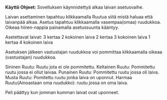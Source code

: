 **Käyttö Ohjeet:**
Sovelluksen käynnistettyä alkaa laivan asetusvaihe.

Laivan asettaminen tapahtuu klikkaamalla Ruutua siitä mistä haluaa että laivanpää alkaa.
Asetus tapahtuu klikkaamalla vasempaa(omaa) ruudukkoa.
Oikeaa hiiren-nappia painamalla asetussuunta kääntyy.

Asetettavat laivat:
3 kertaa 2 kokoinen laiva
2 kertaa 3 kokoinen laiva
1 kertaa 4 kokoinen laiva

Asetuksen jälkeen vastustajan ruudukkoa voi pommittaa klikkaamalla oikeaa (vastustajan)
ruudukkoa.

Sininen Ruutu: Ruutu jota ei ole pommitettu.
Keltainen Ruutu: Pommitettu ruutu jossa ei ollut laivaa.
Punainen Ruutu: Pommitettu ruutu jossa oli laiva.
Musta Ruutu: Pomitettu ruutu jonka laiva on uponnut.
Harmaa Ruutu(Ainoastaan oma ruudukko): ruutu jossa on oma laiva.

Peli päättyy kun jomman kumman laivat ovat uponneet.

